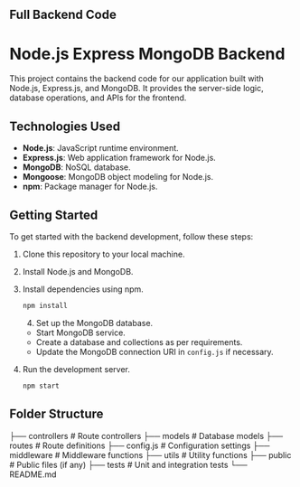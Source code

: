 ## Full Backend Code

# Node.js Express MongoDB Backend

This project contains the backend code for our application built with Node.js, Express.js, and MongoDB. It provides the server-side logic, database operations, and APIs for the frontend.

## Technologies Used

- **Node.js**: JavaScript runtime environment.
- **Express.js**: Web application framework for Node.js.
- **MongoDB**: NoSQL database.
- **Mongoose**: MongoDB object modeling for Node.js.
- **npm**: Package manager for Node.js.

## Getting Started

To get started with the backend development, follow these steps:

1. Clone this repository to your local machine.
2. Install Node.js and MongoDB.
3. Install dependencies using npm.
    ```bash
    npm install
    ```


    4. Set up the MongoDB database.
    - Start MongoDB service.
    - Create a database and collections as per requirements.
    - Update the MongoDB connection URI in `config.js` if necessary.
5. Run the development server.
    ```bash
    npm start
    ```

## Folder Structure


├── controllers # Route controllers
├── models # Database models
├── routes # Route definitions
├── config.js # Configuration settings
├── middleware # Middleware functions
├── utils # Utility functions
├── public # Public files (if any)
├── tests # Unit and integration tests
└── README.md
